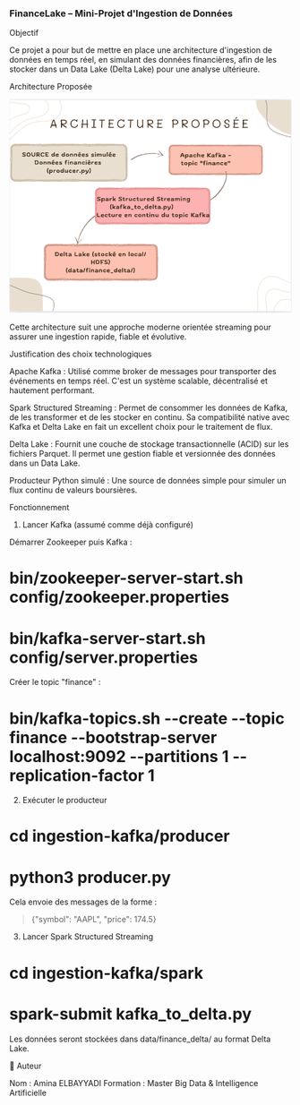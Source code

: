 ###                                               FinanceLake – Mini-Projet d'Ingestion de Données 

Objectif

Ce projet a pour but de mettre en place une architecture d'ingestion de données en temps réel, en simulant des données financières, afin de les stocker dans un Data Lake (Delta Lake) pour une analyse ultérieure.

 Architecture Proposée

![Architecture du projet](../resources/img/architecture.png)

 Cette architecture suit une approche moderne orientée streaming pour assurer une ingestion rapide, fiable et évolutive.

Justification des choix technologiques

Apache Kafka : Utilisé comme broker de messages pour transporter des événements en temps réel. C'est un système scalable, décentralisé et hautement performant.

Spark Structured Streaming : Permet de consommer les données de Kafka, de les transformer et de les stocker en continu. Sa compatibilité native avec Kafka et Delta Lake en fait un excellent choix pour le traitement de flux.

Delta Lake : Fournit une couche de stockage transactionnelle (ACID) sur les fichiers Parquet. Il permet une gestion fiable et versionnée des données dans un Data Lake.

Producteur Python simulé : Une source de données simple pour simuler un flux continu de valeurs boursières.

Fonctionnement

1. Lancer Kafka (assumé comme déjà configuré)

Démarrer Zookeeper puis Kafka :
# bin/zookeeper-server-start.sh config/zookeeper.properties
# bin/kafka-server-start.sh config/server.properties
Créer le topic "finance" :
# bin/kafka-topics.sh --create --topic finance --bootstrap-server localhost:9092 --partitions 1 --replication-factor 1

2. Exécuter le producteur
# cd ingestion-kafka/producer
# python3 producer.py

Cela envoie des messages de la forme :  
> {"symbol": "AAPL", "price": 174.5}

3. Lancer Spark Structured Streaming
# cd ingestion-kafka/spark
# spark-submit kafka_to_delta.py
Les données seront stockées dans data/finance_delta/ au format Delta Lake.

🚀 Auteur

Nom : Amina ELBAYYADI
Formation : Master Big Data & Intelligence Artificielle